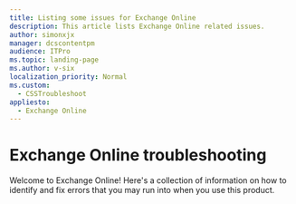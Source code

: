 ```yaml
---
title: Listing some issues for Exchange Online
description: This article lists Exchange Online related issues.
author: simonxjx
manager: dcscontentpm
audience: ITPro
ms.topic: landing-page
ms.author: v-six
localization_priority: Normal
ms.custom: 
  - CSSTroubleshoot
appliesto: 
  - Exchange Online
---
```


# Exchange Online troubleshooting

Welcome to Exchange Online! Here's a collection of information on how to identify and fix errors that you may run into when you use this product.
